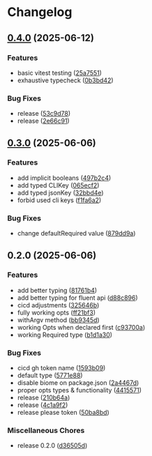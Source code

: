 # Changelog

## [0.4.0](https://github.com/dabrowskif/simplecli/compare/v0.3.0...v0.4.0) (2025-06-12)


### Features

* basic vitest testing ([25a7551](https://github.com/dabrowskif/simplecli/commit/25a755136a48a78ea1a8f9c33632bce7b3b1272b))
* exhaustive typecheck ([0b3bd42](https://github.com/dabrowskif/simplecli/commit/0b3bd42bf1b0cf175d377111ce2d55443ace66d4))


### Bug Fixes

* release ([53c9d78](https://github.com/dabrowskif/simplecli/commit/53c9d787a80d0ec365d4690421f8f8bf180d367e))
* release ([2e66c91](https://github.com/dabrowskif/simplecli/commit/2e66c91ab7aa64f7d780dee9216d160d3a903ee0))

## [0.3.0](https://github.com/dabrowskif/simplecli/compare/v0.2.0...v0.3.0) (2025-06-06)


### Features

* add implicit booleans ([497b2c4](https://github.com/dabrowskif/simplecli/commit/497b2c40a4b8d4f93d6dd663b587d3966138dd3c))
* add typed CLIKey ([065ecf2](https://github.com/dabrowskif/simplecli/commit/065ecf240d852dc6b3a2bebb667321321da66256))
* add typed jsonKey ([32bbd4e](https://github.com/dabrowskif/simplecli/commit/32bbd4e5d731dcd6e526cb9501ecffe6a3e71627))
* forbid used cli keys ([f1fa6a2](https://github.com/dabrowskif/simplecli/commit/f1fa6a233dd080349d24b0dd31781fc3acc9273c))


### Bug Fixes

* change defaultRequired value ([879dd9a](https://github.com/dabrowskif/simplecli/commit/879dd9aad17e4121e07b5fd06c4ee48d683b03c8))

## 0.2.0 (2025-06-06)


### Features

* add better typing ([81761b4](https://github.com/dabrowskif/simplecli/commit/81761b423c76c701e05c6b212368ed152bdb293f))
* add better typing for fluent api ([d88c896](https://github.com/dabrowskif/simplecli/commit/d88c896310347a3d1fdf193329acd50c45a4fa95))
* cicd adjustments ([325646b](https://github.com/dabrowskif/simplecli/commit/325646bba0058785b9b4eda0170f114b63af58ab))
* fully working opts ([ff21bf3](https://github.com/dabrowskif/simplecli/commit/ff21bf3ddc0e0f4ec4db3e630c79f4d8b45313b9))
* withArgv method ([bb9345d](https://github.com/dabrowskif/simplecli/commit/bb9345dc6f94b26b6c4238117252608cfbb91f61))
* working Opts when declared first ([c93700a](https://github.com/dabrowskif/simplecli/commit/c93700a8356f2e7553b7c45dae8028e426896ae2))
* working Required type ([b1d1a30](https://github.com/dabrowskif/simplecli/commit/b1d1a301c9777fd63422cc23cafd89de3644bef2))


### Bug Fixes

* cicd gh token name ([1593b09](https://github.com/dabrowskif/simplecli/commit/1593b09dc15f468b559ec98b9aeed607df5d1db7))
* default type ([5771e88](https://github.com/dabrowskif/simplecli/commit/5771e883ebffe992d8017310f0c329d79ea42ac0))
* disable biome on package.json ([2a4467d](https://github.com/dabrowskif/simplecli/commit/2a4467da6df0ca6ab8c3d7f1729c4567e2527004))
* proper opts types & functionality ([4415571](https://github.com/dabrowskif/simplecli/commit/4415571630c9e861eeafdc3be461c6eb84ff8ddf))
* release ([210b64a](https://github.com/dabrowskif/simplecli/commit/210b64acd864f1cbc1801ac134cc50a3b8673405))
* release ([4c1a9f2](https://github.com/dabrowskif/simplecli/commit/4c1a9f23bd28a30e20d5703d1ecaedc85efb159d))
* release please token ([50ba8bd](https://github.com/dabrowskif/simplecli/commit/50ba8bd07c0b9274e80fad06dd9710f91408b608))


### Miscellaneous Chores

* release 0.2.0 ([d36505d](https://github.com/dabrowskif/simplecli/commit/d36505d8b6aedae99b06bd77579dee2b4d19bb3c))
